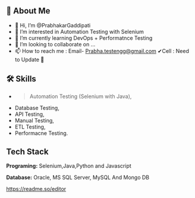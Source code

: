 ## 🚀 About Me
- 👋 Hi, I’m @PrabhakarGaddipati
- 👀 I’m interested in Automation Testing with Selenium 
- 🌱 I’m currently learning DevOps + Performatnce Testing
- 💞️ I’m looking to collaborate on ...
- 📫 How to reach me : Email- Prabha.testengg@gmail.com ✔Cell : Need to Update 🙌

## 🛠 Skills
- > Automation Testing (Selenium with Java),
- Database Testing,
- API Testing,
- Manual Testing,
- ETL Testing,
- Performacne Testing.

## Tech Stack
**Programing:** Selenium,Java,Python and Javascript

**Database:** Oracle, MS SQL Server, MySQL And Mongo DB


<!---
PrabhakarGaddipati/PrabhakarGaddipati is a ✨ special ✨ repository because its `README.md` (this file) appears on your GitHub profile.
You can click the Preview link to take a look at your changes.
--->
https://readme.so/editor
